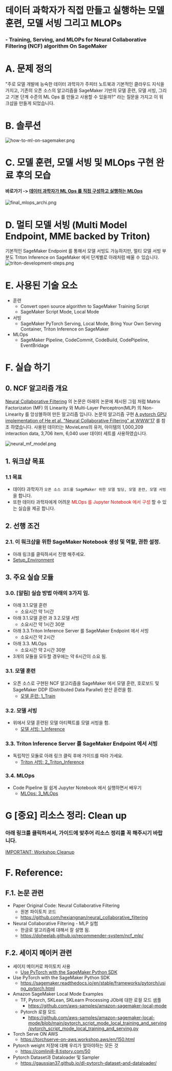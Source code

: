 # 데이터 과학자가 직접 만들고 실행하는 모델 훈련, 모델 서빙 그리고 MLOPs
### - Training, Serving, and MLOPs for Neural Collaborative Filtering (NCF) algorithm On SageMaker

# A. 문제 정의
"주로 모델 개발에 능숙한 데이터 과학자가 주피터 노트북과 기본적인 클라우드 지식을 가지고, 기존의 오픈 소스의 알고리즘을 SageMaker 기반의 모델 훈련, 모델 서빙, 그리고 기본 단계 수준의  ML Ops 를 만들고 사용할 수 있을까?" 라는 질문을 가지고 이 워크샵을 만들게 되었습니다.

# B. 솔루션
![how-to-ml-on-sagemaker.png](img/how-to-ml-on-sagemaker.png)

# C. 모델 훈련, 모델 서빙 및 MLOps 구현 완료 후의 모습
####  바로가기 -> [ 데이터 과학자가 ML Ops 를 직접 구성하고 실행하는 MLOps](3_MLOps/README.md)
![final_mlops_archi.png](3_MLOps/img/final_mlops_archi.png)

# D. 멀티 모델 서빙 (Multi Model Endpoint, MME backed by Triton)
기본적인 SageMaker Endpoint 를 통해서 모델 서빙도 가능하지만, 멀티 모델 서빙 부분도 Triton Inference on SageMaker 에서 단계별로 아래처럼 배울 수 있습니다.
![triton-development-steps.png](2_Triton_Inference/img/triton-development-steps.png)

# E. 사용된 기술 요소
- 훈련
    - Convert open source algorithm to SageMaker Training Script
    - SageMaker Script Mode, Local Mode
- 서빙
    - SageMaker PyTorch Serving, Local Mode, Bring Your Own Serving Container, Triton Inference on SageMaker
- MLOps
    - SageMaker Pipeline, CodeCommit, CodeBuild, CodePipeline, EventBridage

# F. 실습 하기
## 0. NCF 알고리즘 개요
[Neural Collaborative Filtering](https://arxiv.org/abs/1708.05031) 의 논문은 아래의 논문에 제시된 그림 처럼 Matrix Factorizaton (MF) 의 Linearity 와 Multi-Layer Perceptron(MLP) 의 Non-Linearity 를 앙상블하여 만든 알고리즘 입니다. 논문의 알고리즘 구현 
[A pytorch GPU implementation of He et al. "Neural Collaborative Filtering" at WWW'17](https://github.com/guoyang9/NCF) 를 참조 하였습니다. 사용된 데이터는 MovieLens의 유저, 아이템의 1,000,209 interaction data, 3,706 item, 6,040 user 데이터 세트를 사용하였습니다.

![neural_mf_model.png](img/neural_mf_model.png)

## 1. 워크샵 목표
### 1.1 목표
- 데이타 과학자가 `오픈 소스 코드를 SageMaker 위한 모델 빌딩, 모델 훈련, 모델 서빙` 을 합니다.
- 또한 데이타 과학자에게 어려운 <font color="red">MLOps 를 Jupyter Notebook 에서 구성</font> 할 수 있는 실습을 제공 합니다.


## 2. 선행 조건
### 2.1. 이 워크샵을 위한 SageMaker Notebook 생성 및 역할, 권한 설정.
- 아래 링크를 클릭하셔서 진행 해주세요.
- [Setup_Environment](Setup_Environment/README.md)


## 3. 주요 실습 모듈
### 3.0. [알림] 실습 방법 아래의 3가지 임.
- 아래 3.1.모델 훈련 
    - 소요시간 약 1시간
- 아래 3.1.모델 훈련 과 3.2.모델 서빙 
    - 소요시간 약 1시간 30분
- 아래 3.3.Triton Inference Server 를 SageMaker Endpoint 에서 서빙
    - 소요시간 약 2시간    
- 아래 3.3. MLOps
    - 소요시간 약 2시간 30분
- 3개의 모듈을 모두할 경우에는 약 6시간이 소요 됨.
    
### 3.1. 모델 훈련
- 오픈 소스로 구현된 NCF 알고리즘을 SageMaker 에서 모델 훈련, 호로보드 및 SageMaker DDP (Distributed Data Parallel) 분산 훈련을 함.
    - [모델 훈련: 1_Train](1_Train/README.md)

### 3.2. 모델 서빙
- 위에서 모델 훈련된 모델 아티펙트를 모델 서빙을 함. 
    - [모델 서빙: 1_Inference](2_Inference/README.md)
    
### 3.3. Triton Inference Server 를 SageMaker Endpoint 에서 서빙
- 독립적인 모듈로 아래 링크 클릭 후에 가이드를 따라 가세요.
    - [Triton 서빙: 2_Triton_Inference](2_Triton_Inference/README.md)

### 3.4. MLOps
- Code Pipeline 읠 쉽게 Jupyter Notebook 에서 실행하면서 배우기
    - [MLOps: 3_MLOps](3_MLOps/README.md)


# G [중요] 리소스 정리: Clean up
### 아래 링크를 클릭하셔서, 가이드에 맞추어 리소스 정리를 꼭 해주시기 바랍니다.
[IMPORTANT: Workshop Cleanup](Setup_Environment/Cleanup-README.md)


# F. Reference:
## F.1. 논문 관련
- Paper Original Code: Neural Collaborative Filtering
    - 원본 파이토치 코드
    - https://github.com/hexiangnan/neural_collaborative_filtering
- Neural Collaborative Filtering - MLP 실험
    - 한글로 알고리즘에 대해서 잘 설명 됨.
    - https://doheelab.github.io/recommender-system/ncf_mlp/


## F.2. 세이지 메이커 관련
- 세이지 메이커로 파이토치 사용 
    - [Use PyTorch with the SageMaker Python SDK](https://sagemaker.readthedocs.io/en/stable/frameworks/pytorch/using_pytorch.html)
- Use PyTorch with the SageMaker Python SDK
    - https://sagemaker.readthedocs.io/en/stable/frameworks/pytorch/using_pytorch.html
- Amazon SageMaker Local Mode Examples
    - TF, Pytorch, SKLean, SKLearn Processing JOb에 대한 로컬 모드 샘플
        - https://github.com/aws-samples/amazon-sagemaker-local-mode
    - Pytorch 로컬 모드
        - https://github.com/aws-samples/amazon-sagemaker-local-mode/blob/main/pytorch_script_mode_local_training_and_serving/pytorch_script_mode_local_training_and_serving.py    
- Torch Serve ON AWS
    - https://torchserve-on-aws.workshop.aws/en/150.html
- Pytorch weight 저장에 대해 우리가 알아야하는 모든 것
    - https://comlini8-8.tistory.com/50
- Pytorch Dataset과 Dataloader 및 Sampler    
    - https://gaussian37.github.io/dl-pytorch-dataset-and-dataloader/    

